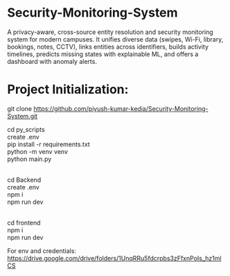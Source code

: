 # Security-Monitoring-System
A privacy-aware, cross-source entity resolution and security monitoring system for modern campuses. It unifies diverse data (swipes, Wi-Fi, library, bookings, notes, CCTV), links entities across identifiers, builds activity timelines, predicts missing states with explainable ML, and offers a dashboard with anomaly alerts.

# Project Initialization:

git clone https://github.com/piyush-kumar-kedia/Security-Monitoring-System.git

cd py_scripts <br>
create .env<br>
pip install -r requirements.txt<br>
python -m venv venv<br>
python main.py<br><br>

cd Backend <br>
create .env <br>
npm i<br>
npm run dev<br>
<br>

cd frontend <br>
npm i<br>
npm run dev<br>

For env and credentials:
https://drive.google.com/drive/folders/1UnqRRu5fdcrpbs3zFfxnPoIs_hz1mlCS
